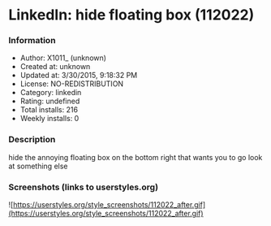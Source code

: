 # LinkedIn: hide floating box (112022)

### Information
- Author: X1011_ (unknown)
- Created at: unknown
- Updated at: 3/30/2015, 9:18:32 PM
- License: NO-REDISTRIBUTION
- Category: linkedin
- Rating: undefined
- Total installs: 216
- Weekly installs: 0


### Description
hide the annoying floating box on the bottom right that wants you to go look at something else


### Screenshots (links to userstyles.org)
![https://userstyles.org/style_screenshots/112022_after.gif](https://userstyles.org/style_screenshots/112022_after.gif)


